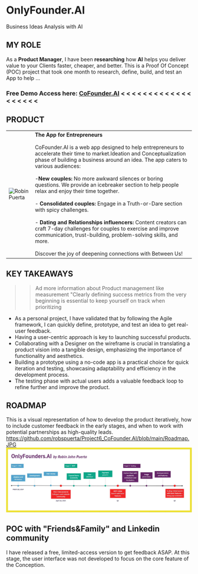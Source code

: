 # OnlyFounder.AI
Business Ideas Analysis with AI

## MY ROLE
As a **Product Manager**, I have been **researching** how **AI** helps you deliver value to your Clients faster, cheaper, and better. This is a Proof Of Concept (POC) project that took one month to research, define, build, and test an App to help ...

### Free Demo Access here: [CoFounder.AI](https://robinpuerta.bubbleapps.io/version-test/main)   < < < < < < < < < < < < < < < < < < <

## PRODUCT
|                                              |                                                                                                  |  
| -------------------------------------------------- | ----------------------------------------------------------------------------------------------------------- |
| <img src="https://github.com/robspuerta/betweenus/blob/main/Capture2%20(2).JPG" alt=" Robin Puerta">            | **The App for Entrepreneurs**<br/><br/>CoFounder.AI is a web app designed to help entrepreneurs to accelerate their time to market.Ideation and Conceptualization phase of building a business around an idea. The app caters to various audiences:<br/><br/>-**New couples:** No more awkward silences or boring questions. We provide an icebreaker section to help people relax and enjoy their time together.<br/><br/>- **Consolidated couples:** Engage in a Truth-or-Dare section with spicy challenges.<br/><br/>- **Dating and Relationships influencers:** Content creators can craft 7-day challenges for couples to exercise and improve communication, trust-building, problem-solving skills, and more.<br/><br/>Discover the joy of deepening connections with Between Us!  |

## KEY TAKEAWAYS
>> Ad more information about Product management like measurement "Clearly defining success metrics from the very beginning is essential to keep yourself on track when prioritizing
- As a personal project, I have validated that by following the Agile framework, I can quickly define, prototype, and test an idea to get real-user feedback.
- Having a user-centric approach is key to launching successful products.
- Collaborating with a Designer on the wireframe is crucial in translating a product vision into a tangible design, emphasizing the importance of functionality and aesthetics.
- Building a prototype using a no-code app is a practical choice for quick iteration and testing, showcasing adaptability and efficiency in the development process.
- The testing phase with actual users adds a valuable feedback loop to refine further and improve the product.

## ROADMAP
This is a visual representation of how to develop the product iteratively, how to include customer feedback in the early stages, and when to work with potential partnerships as high-quality leads.
https://github.com/robspuerta/Project6_CoFounder.AI/blob/main/Roadmap.JPG
<img src="https://github.com/robspuerta/Project6_CoFounder.AI/blob/main/Roadmap.JPG" alt="Robin Puerta">

## POC with "Friends&Family" and Linkedin community
I have released a free, limited-access version to get feedback ASAP. At this stage, the user interface was not developed to focus on the core feature of the Conception. 

